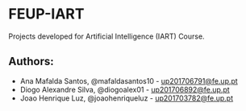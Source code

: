 # FEUP-IART

Projects developed for Artificial Intelligence (IART) Course. 

## Authors:
* Ana Mafalda Santos, @mafaldasantos10 - up201706791@fe.up.pt
* Diogo Alexandre Silva, @diogoalex01 - up201706892@fe.up.pt
* Joao Henrique Luz, @joaohenriqueluz - up201703782@fe.up.pt